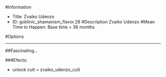 #Information
 - Title: Zvaiko Udenzo
 - ID: goblinic_shamanism_flavor.28
#Description
Zvaiko Udenzo
#Mean Time to Happen:
Base time = 36 months

#Options

___
##Fascinating...

###Efects:<ul><li>unlock cult = zvaiko_udenzo_cult</li></ul>
